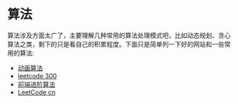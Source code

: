 # 算法

算法涉及方面太广了，主要理解几种常用的算法处理模式吧，比如动态规划、贪心算法之类，剩下的只是看自己的积累程度。下面只是简单列一下好的网站和一些常用的算法:

* [动画算法](https://github.com/MisterBooo/LeetCodeAnimation)
* [leetcode 300](https://leetcode.wang/)
* [前端进阶算法](https://github.com/sisterAn/JavaScript-Algorithms/issues/1)
* [LeetCode cn](https://leetcode-cn.com/problemset/all/?difficulty=%E7%AE%80%E5%8D%95)

